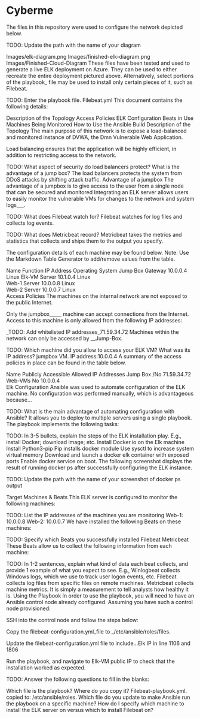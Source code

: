 # Cyberme
The files in this repository were used to configure the network depicted below.

TODO: Update the path with the name of your diagram

Images/elk-diagram.png
Images/finished-elk-diagram.png
Images/Finished-Cloud-Diagram
These files have been tested and used to generate a live ELK deployment on Azure. They can be used to either recreate the entire deployment pictured above. Alternatively, select portions of the playbook_ file may be used to install only certain pieces of it, such as Filebeat.

TODO: Enter the playbook file.
Filebeat.yml
This document contains the following details:

Description of the Topology
Access Policies
ELK Configuration
Beats in Use
Machines Being Monitored
How to Use the Ansible Build
Description of the Topology
The main purpose of this network is to expose a load-balanced and monitored instance of DVWA, the Dmn Vulnerable Web Application.

Load balancing ensures that the application will be highly efficient, in addition to restricting access to the network.

TODO: What aspect of security do load balancers protect? What is the advantage of a jump box?
The load balancers protects the system from DDoS attacks by shifting attack traffic.
Advantage of a jumpbox The advantage of a jumpbox is to give access to the user from a single node that can be secured and monitored
Integrating an ELK server allows users to easily monitor the vulnerable VMs for changes to the network and system logs___.

TODO: What does Filebeat watch for? Filebeat watches for log files and collects log events.

TODO: What does Metricbeat record? Metricbeat takes the metrics and statistics that collects and ships them to the output you specify.

The configuration details of each machine may be found below. Note: Use the Markdown Table Generator to add/remove values from the table.

Name	Function	IP Address	Operating System
Jump Box	Gateway	10.0.0.4	Linux
Elk-VM Server 10.1.0.4 Linux			
Web-1 Server 10.0.0.8 Linux			
Web-2 Server 10.0.0.7 Linux			
Access Policies
The machines on the internal network are not exposed to the public Internet.

Only the jumpbox_____ machine can accept connections from the Internet. Access to this machine is only allowed from the following IP addresses:

_TODO: Add whitelisted IP addresses_71.59.34.72
Machines within the network can only be accessed by __Jump-Box.

TODO: Which machine did you allow to access your ELK VM? What was its IP address?
jumpbox VM. IP address:10.0.0.4
A summary of the access policies in place can be found in the table below.

Name	Publicly Accessible	Allowed IP Addresses
Jump Box	/No	71.59.34.72
Web-VMs No 10.0.0.4		
Elk Configuration
Ansible was used to automate configuration of the ELK machine. No configuration was performed manually, which is advantageous because...

TODO: What is the main advantage of automating configuration with Ansible?
It allows you to deploy to multiple servers using a single playbook.
The playbook implements the following tasks:

TODO: In 3-5 bullets, explain the steps of the ELK installation play. E.g., install Docker; download image; etc.
Install Docker.io on the Elk machine
Install Python3-pip
Pip installs docker module
Use sysctl to increase system virtual memory
Download and launch a docker elk container with exposed ports
Enable docker service on boot.
The following screenshot displays the result of running docker ps after successfully configuring the ELK instance.

TODO: Update the path with the name of your screenshot of docker ps output

Target Machines & Beats
This ELK server is configured to monitor the following machines:

TODO: List the IP addresses of the machines you are monitoring
Web-1: 10.0.0.8
Web-2: 10.0.0.7
We have installed the following Beats on these machines:

TODO: Specify which Beats you successfully installed
Filebeat
Metricbeat
These Beats allow us to collect the following information from each machine:

TODO: In 1-2 sentences, explain what kind of data each beat collects, and provide 1 example of what you expect to see. E.g., Winlogbeat collects Windows logs, which we use to track user logon events, etc.
Filebeat collects log files from specific files on remote machines.
Metricbeat collects machine metrics. It is simply a measurement to tell analysts how healthy it is.
Using the Playbook
In order to use the playbook, you will need to have an Ansible control node already configured. Assuming you have such a control node provisioned:

SSH into the control node and follow the steps below:

Copy the filebeat-configuration.yml_file to _/etc/ansible/roles/files.

Update the filebeat-configuration.yml file to include...Elk IP in line 1106 and 1806

Run the playbook, and navigate to Elk-VM public IP to check that the installation worked as expected.

TODO: Answer the following questions to fill in the blanks:

Which file is the playbook? Where do you copy it?
Filebeat-playbook.yml. copied to: /etc/ansible/roles.
Which file do you update to make Ansible run the playbook on a specific machine? How do I specify which machine to install the ELK server on versus which to install Filebeat on?
